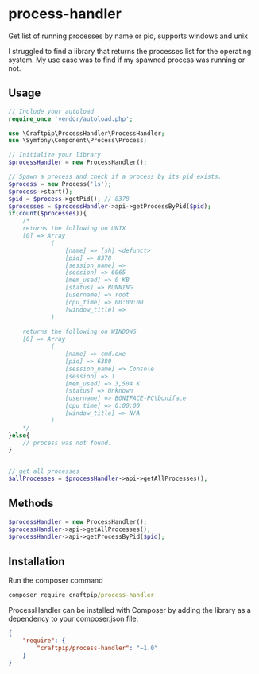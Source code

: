# process-handler
Get list of running processes by name or pid, supports windows and unix
  
I struggled to find a library that returns the processes list for the operating system.
My use case was to find if my spawned process was running or not.

## Usage


```php
// Include your autoload 
require_once 'vendor/autoload.php';

use \Craftpip\ProcessHandler\ProcessHandler;
use \Symfony\Component\Process\Process;

// Initialize your library
$processHandler = new ProcessHandler();

// Spawn a process and check if a process by its pid exists.
$process = new Process('ls');
$process->start();
$pid = $process->getPid(); // 8378
$processes = $processHandler->api->getProcessByPid($pid);
if(count($processes)){
    /*
    returns the following on UNIX
    [0] => Array
            (
                [name] => [sh] <defunct>
                [pid] => 8378
                [session_name] => 
                [session] => 6065
                [mem_used] => 0 KB
                [status] => RUNNING
                [username] => root
                [cpu_time] => 00:00:00
                [window_title] => 
            )
            
    returns the following on WINDOWS
    [0] => Array
            (
                [name] => cmd.exe
                [pid] => 6380
                [session_name] => Console
                [session] => 1
                [mem_used] => 3,504 K
                [status] => Unknown
                [username] => BONIFACE-PC\boniface
                [cpu_time] => 0:00:00
                [window_title] => N/A
            )
    */
}else{
    // process was not found.
}


// get all processes 
$allProcesses = $processHandler->api->getAllProcesses();
```

## Methods
```php
$processHandler = new ProcessHandler();
$processHandler->api->getAllProcesses();
$processHandler->api->getProcessByPid($pid);
```

## Installation

Run the composer command 
```cmd
composer require craftpip/process-handler
```

ProcessHandler can be installed with Composer by adding the library as a dependency to your composer.json file.
```json
{
    "require": {
        "craftpip/process-handler": "~1.0"
    }
}
```
